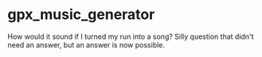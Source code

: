 # gpx_music_generator

How would it sound if I turned my run into a song? Silly question that didn't need an answer, but an answer is now possible.
